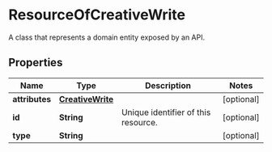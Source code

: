 

# ResourceOfCreativeWrite

A class that represents a domain entity exposed by an API.

## Properties

| Name | Type | Description | Notes |
|------------ | ------------- | ------------- | -------------|
|**attributes** | [**CreativeWrite**](CreativeWrite.md) |  |  [optional] |
|**id** | **String** | Unique identifier of this resource. |  [optional] |
|**type** | **String** |  |  [optional] |




